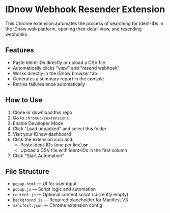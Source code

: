 # IDnow Webhook Resender Extension

This Chrome extension automates the process of searching for Ident-IDs in the IDnow web platform, opening their detail view, and resending webhooks.

## Features

- Paste Ident-IDs directly or upload a CSV file
- Automatically clicks "view" and "resend webhook"
- Works directly in the IDnow browser tab
- Generates a summary report in the console
- Retries failures once automatically

## How to Use

1. Clone or download this repo
2. Go to `chrome://extensions`
3. Enable Developer Mode
4. Click "Load unpacked" and select this folder
5. Visit your IDnow dashboard
6. Click the extension icon and:
   - Paste Ident-IDs (one per line) **or**
   - Upload a CSV file with Ident-IDs in the first column
7. Click "Start Automation"

## File Structure

- `popup.html` — UI for user input
- `popup.js` — Script logic and automation
- `content.js` — Optional content script (currently empty)
- `background.js` — Required placeholder for Manifest V3
- `manifest.json` — Chrome extension config